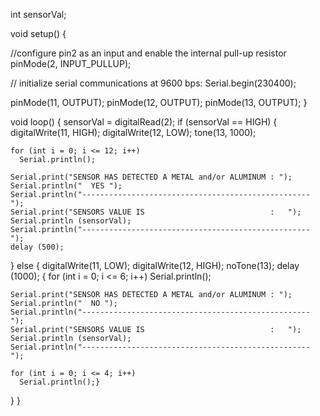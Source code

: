 int sensorVal;

void setup() {

  //configure pin2 as an input and enable the internal pull-up resistor
  pinMode(2, INPUT_PULLUP);

  // initialize serial communications at 9600 bps:
  Serial.begin(230400);

  pinMode(11, OUTPUT);
  pinMode(12, OUTPUT);
  pinMode(13, OUTPUT);
}

void loop() {
  sensorVal = digitalRead(2);
  if (sensorVal == HIGH) {
    digitalWrite(11, HIGH); digitalWrite(12, LOW); tone(13, 1000);

    for (int i = 0; i <= 12; i++)
      Serial.println();

    Serial.print("SENSOR HAS DETECTED A METAL and/or ALUMINUM : ");
    Serial.println("  YES ");
    Serial.println("--------------------------------------------------- ");
    Serial.print("SENSORS VALUE IS                            :   ");
    Serial.println (sensorVal);
    Serial.println("--------------------------------------------------- ");
    delay (500);

  }
  else {
    digitalWrite(11, LOW); digitalWrite(12, HIGH); noTone(13);
delay (1000);
   { for (int i = 0; i <= 6; i++)
      Serial.println();

    Serial.print("SENSOR HAS DETECTED A METAL and/or ALUMINUM : ");
    Serial.println("  NO ");
    Serial.println("--------------------------------------------------- ");
    Serial.print("SENSORS VALUE IS                            :   ");
    Serial.println (sensorVal);
    Serial.println("--------------------------------------------------- ");

    for (int i = 0; i <= 4; i++)
      Serial.println();}

  }
}
